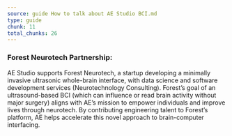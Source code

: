 ```yaml
---
source: guide How to talk about AE Studio BCI.md
type: guide
chunk: 11
total_chunks: 26
---
```


### Forest Neurotech Partnership:
AE Studio supports Forest Neurotech, a startup developing a minimally invasive ultrasonic whole-brain interface, with data science and software development services (Neurotechnology Consulting). Forest’s goal of an ultrasound-based BCI (which can influence or read brain activity without major surgery) aligns with AE’s mission to empower individuals and improve lives through neurotech. By contributing engineering talent to Forest’s platform, AE helps accelerate this novel approach to brain-computer interfacing.